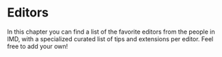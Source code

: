 # Editors

In this chapter you can find a list of the favorite editors from the people in IMD, with a specialized curated list of tips and extensions per editor. Feel free to add your own!